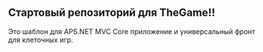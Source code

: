 ﻿## Стартовый репозиторий для TheGame!!

Это шаблон для APS.NET MVC Core приложение и универсальный фронт для клеточных игр.